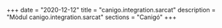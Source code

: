 +++
date        = "2020-12-12"
title       = "canigo.integration.sarcat"
description = "Mòdul canigo.integration.sarcat"
sections    = "Canigó"
+++